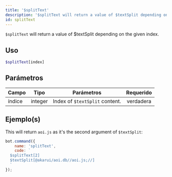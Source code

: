 ```yaml
---
title: '$splitText'
description: '$splitText will return a value of $textSplit depending on the given index.'
id: splitText
---
```


`$splitText` will return a value of $textSplit depending on the given index.

## Uso

```php
$splitText[index]
```

## Parámetros

| Campo  | Tipo    | Parámetros                     | Requerido |
| ------ | ------- | ------------------------------ |:---------:|
| índice | integer | Index of `$textSplit` content. | verdadera |

## Ejemplo(s)

This will return `aoi.js` as it's the second argument of `$textSplit`:

```javascript
bot.command({
    name: 'splitText',
    code: `
  $splitText[2]
  $textSplit[@akarui/aoi.db//aoi.js;//]
  `
});
```